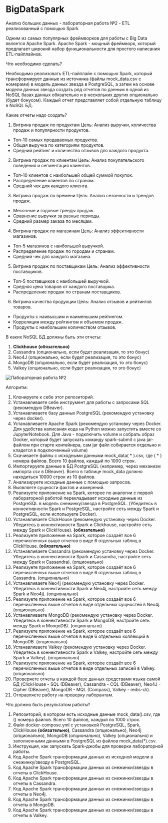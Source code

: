 # BigDataSpark

Анализ больших данных - лабораторная работа №2 - ETL реализованный с помощью Spark

Одним из самых популярных фреймворков для работы с Big Data является Apache Spark. Apache Spark - мощный фреймворк, который предлагает широкий набор функциональности для простого написания ETL-пайплайнов.

Что необходимо сделать? 

Необходимо реализовать ETL-пайплайн с помощью Spark, который трансформирует данные из источника (файлы mock_data.csv с номерами) в модель данных звезда в PostgreSQL, а затем на основе модели данных звезда создать ряд отчетов по данным в одной из NoSQL базах данных обязательно и в нескольких других опционально (будет бонусом). Каждый отчет представляет собой отдельную таблицу в NoSQL БД.

Какие отчеты надо создать?
1. Витрина продаж по продуктам
Цель: Анализ выручки, количества продаж и популярности продуктов.
 - Топ-10 самых продаваемых продуктов.
 - Общая выручка по категориям продуктов.
 - Средний рейтинг и количество отзывов для каждого продукта.
2. Витрина продаж по клиентам
Цель: Анализ покупательского поведения и сегментация клиентов.
 - Топ-10 клиентов с наибольшей общей суммой покупок.
 - Распределение клиентов по странам.
 - Средний чек для каждого клиента.
3. Витрина продаж по времени
Цель: Анализ сезонности и трендов продаж.
 - Месячные и годовые тренды продаж.
 - Сравнение выручки за разные периоды.
 - Средний размер заказа по месяцам.
4. Витрина продаж по магазинам
Цель: Анализ эффективности магазинов.
 - Топ-5 магазинов с наибольшей выручкой.
 - Распределение продаж по городам и странам.
 - Средний чек для каждого магазина.
5. Витрина продаж по поставщикам
Цель: Анализ эффективности поставщиков.
 - Топ-5 поставщиков с наибольшей выручкой.
 - Средняя цена товаров от каждого поставщика.
 - Распределение продаж по странам поставщиков.
6. Витрина качества продукции
Цель: Анализ отзывов и рейтингов товаров.
 - Продукты с наивысшим и наименьшим рейтингом.
 - Корреляция между рейтингом и объемом продаж.
 - Продукты с наибольшим количеством отзывов.

В каких NoSQL БД должны быть эти отчеты:
1. **Clickhouse** **(обязательно)**
2. Cassandra (опционально, если будет реализация, то это бонус)
3. Neo4J (опционально, если будет реализация, то это бонус)
4. MongoDB (опционально, если будет реализация, то это бонус)
5. Valkey (опционально, если будет реализация, то это бонус)

![Лабораторная работа №2](https://github.com/user-attachments/assets/2b854382-4c36-4542-a7fb-04fe82a6f6fa)


Алгоритм:

1. Клонируете к себе этот репозиторий.
2. Устанавливаете себе инструмент для работы с запросами SQL (рекомендую DBeaver).
3. Устанавливаете базу данных PostgreSQL (рекомендую установку через docker).
4. Устанавливаете Apache Spark (рекомендую установку через Docker. Для удобства написания кода на Python можно запустить вместе со JupyterNotebook. Для Java - подключить volume и собрать образ Docker, который будет запускать команду spark-submit с java jar-файлом при старте контейнера, сам jar файл собирается отдельно и кладется в подключенный volume)
5. Скачиваете файлы с исходными данными mock_data( * ).csv, где ( * ) номера файлов. Всего 10 файлов, каждый по 1000 строк.
6. Импортируете данные в БД PostgreSQL (например, через механизм импорта csv в DBeaver). Всего в таблице mock_data должно находиться 10000 строк из 10 файлов.
7. Анализируете исходные данные с помощью запросов.
8. Выявляете сущности фактов и измерений.
9. Реализуете приложение на Spark, которое по аналогии с первой лабораторной работой перекладывает исходные данные из PostgreSQL в модель снежинку/звезда в PostgreSQL. (Убедитесь в коннективности Spark и PostgreSQL, настройте сеть между Spark и PostgreSQL, если используете Docker).
10. Устанавливаете ClickHouse (рекомендую установку через Docker. Убедитесь в коннективности Spark и Clickhouse, настройте сеть между Spark и ClickHouse). **(обязательно)**
11. Реализуете приложение на Spark, которое создаёт все 6 перечисленных выше отчетов в виде 6 отдельных таблиц в ClickHouse. **(обязательно)**
12. Устанавливаете Cassandra (рекомендую установку через Docker. Убедитесь в коннективности Spark и Cassandra, настройте сеть между Spark и Cassandra). (опционально)
13. Реализуете приложение на Spark, которое создаёт все 6 перечисленных выше отчетов в виде 6 отдельных таблиц в Cassandra. (опционально)
14. Устанавливаете Neo4j (рекомендую установку через Docker. Убедитесь в коннективности Spark и Neo4j, настройте сеть между Spark и Neo4j). (опционально)
15. Реализуете приложение на Spark, которое создаёт все 6 перечисленных выше отчетов в виде отдельных сущностей в Neo4j. (опционально)
16. Устанавливаете MongoDB (рекомендую установку через Docker. Убедитесь в коннективности Spark и MongoDB, настройте сеть между Spark и MongoDB). (опционально)
17. Реализуете приложение на Spark, которое создаёт все 6 перечисленных выше отчетов в виде 6 отдельных коллекций в MongoDB. (опционально)
18. Устанавливаете Valkey (рекомендую установку через Docker. Убедитесь в коннективности Spark и Valkey, настройте сеть между Spark и Valkey). (опционально)
19. Реализуете приложение на Spark, которое создаёт все 6 перечисленных выше отчетов в виде отдельных записей в Valkey. (опционально)
20. Проверяете отчеты в каждой базе данных средствами языка самой БД (ClickHouse - SQL (DBeaver), Cassandra - CQL (DBeaver), Neo4J - Cipher (DBeaver), MongoDB - MQL (Compass), Valkey - redis-cli).
21. Отправляете работу на проверку лаборантам.

Что должно быть результатом работы?

1. Репозиторий, в котором есть исходные данные mock_data().csv, где () номера файлов. Всего 10 файлов, каждый по 1000 строк.
2. Файл docker-compose.yml с установкой PostgreSQL, Spark, ClickHouse **(обязательно)**, Cassandra (опционально), Neo4j (опционально), MongoDB (опционально), Valkey (опционально) и заполненными данными в PostgreSQL из файлов mock_data(*).csv.
3. Инструкция, как запускать Spark-джобы для проверки лабораторной работы.
4. Код Apache Spark трансформации данных из исходной модели в снежинку/звезду в PostgreSQL.
5. Код Apache Spark трансформации данных из снежинки/звезды в отчеты в ClickHouse.
6. Код Apache Spark трансформации данных из снежинки/звезды в отчеты в Cassandra.
7. Код Apache Spark трансформации данных из снежинки/звезды в отчеты в Neo4j.
8. Код Apache Spark трансформации данных из снежинки/звезды в отчеты в MongoDB.
9. Код Apache Spark трансформации данных из снежинки/звезды в отчеты в Valkey.

